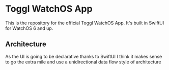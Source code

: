 # Toggl WatchOS App

This is the repository for the official Toggl WatchOS App. It's built in SwiftUI for WatchOS 6 and up.

## Architecture

As the UI is going to be declarative thanks to SwiftUI I think it makes sense to go the extra mile and use a unidirectional data flow style of architecture
